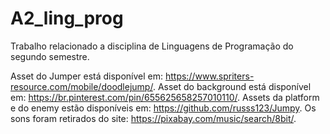 # A2_ling_prog
Trabalho relacionado a disciplina de Linguagens de Programação do segundo semestre.

Asset do Jumper está disponível em: https://www.spriters-resource.com/mobile/doodlejump/.
Asset do background está disponível em: https://br.pinterest.com/pin/655625658257010110/.
Assets da platform e do enemy estão disponíveis em: https://github.com/russs123/Jumpy.
Os sons foram retirados do site: https://pixabay.com/music/search/8bit/.